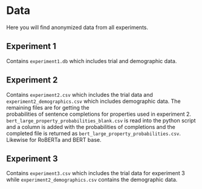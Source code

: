 # Data 

Here you will find anonymized data from all experiments.

## Experiment 1
 
Contains `experiment1.db` which includes trial and demographic data. 

## Experiment 2

 Contains `experiment2.csv` which includes the trial data and `experiment2_demographics.csv` which includes demographic data. The remaining files are for getting the     
 probabilities of sentence completions for properties used in experiment 2. `bert_large_property_probabilities_blank.csv` is read into the python script and a column is added with the 
 probabilities of completions and the completed file is returned as `bert_large_property_probabilities.csv`. Likewise for RoBERTa and BERT base.
 
 ## Experiment 3
 
 Contains `experiment3.csv` which includes the trial data for experiment 3 while `experiment2_demographics.csv` contains the demographic data.
